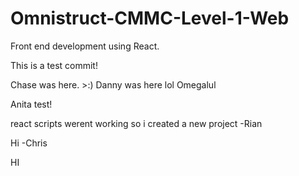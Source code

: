 # Omnistruct-CMMC-Level-1-Web
Front end development using React.

This is a test commit!

Chase was here. >:)
Danny was here lol
Omegalul

Anita test!

react scripts werent working so i created a new project -Rian

Hi -Chris

HI
